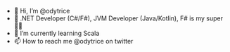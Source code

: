 - 👋 Hi, I’m @odytrice
- 👀 .NET Developer (C#/F#), JVM Developer (Java/Kotlin), F# is my super 💪🏾
- 🌱 I’m currently learning Scala
- 📫 How to reach me @odytrice on twitter

<!---
odytrice/odytrice is a ✨ special ✨ repository because its `README.md` (this file) appears on your GitHub profile.
You can click the Preview link to take a look at your changes.
--->

